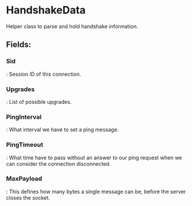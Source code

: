 # HandshakeData

Helper class to parse and hold handshake information. 

## **Fields**:
### **Sid**
: Session ID of this connection. 
### **Upgrades**
: List of possible upgrades. 
### **PingInterval**
: What interval we have to set a ping message. 
### **PingTimeout**
: What time have to pass without an answer to our ping request when we can consider the connection disconnected. 
### **MaxPayload**
: This defines how many bytes a single message can be, before the server closes the socket. 